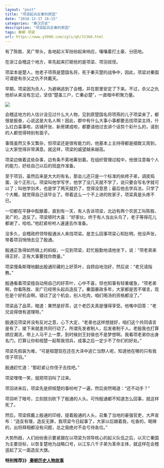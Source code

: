 ```yaml
---
layout: "post"
title: "项梁起兵反秦的原因"
date: "2018-12-17 16:15"
categories: "秦汉历史"
description: "项梁起兵反秦的原因"
tags: 秦朝 项梁
url: https://www.y5000.com/zgls/qh/31360.html
---
```






有了陈胜、吴广带头，各地起义军纷纷起来响应，嚷嚷着打土豪、分田地。

在浙江会稽这个地方，率先起来打砸抢的是项梁、项羽叔侄。

项梁本是楚人，他老子项燕是楚国名将，死于秦灭楚的战争中，因此，项梁对秦国可谓是有杀父之仇不共戴天。

早期，项梁因为杀人，为避祸逃到了会稽，并在那里安定了下来。不过，杀父之仇他却从来没有忘记，坚信“楚虽三户，亡秦必楚”，一直暗中积聚力量。

![](https://img.y5000.com/uploads/allimg/180710/8-1PG015111J94.jpg)

会稽这地方的人估计没见过什么大人物，见到原楚国名将项燕的儿子项梁来了，都很是振奋，心说这是大名人啊！因此，郡中有什么大事小事都要去找项梁主持，什么红白喜事啦，店铺开张、新房建成啦，都要请他过去讲个话剪个彩什么的，请到的人都觉得特别有面子。

事情虽然又多又繁杂，但项梁还是很有能力的，他基本上主持得都是细致又周到，让大家觉得非常满意。就这样，项梁的威望越来越高。

项梁边做着这些杂事，边有条不紊地筹划着。在组织管理过程中，他很注意每个人的能力，好给自己以后的班底作准备。

至于项羽，虽然后来是大大的有名，那会儿还只是一个标准的纨绔子弟，调皮捣蛋、没个正形儿。项梁叫他学写字，他学了没几天就不学了，说只要会写名字就可以了；叫他学剑术，也是学了两天就扔了，觉得没意思；最后他去学兵法，只学了个大概，就觉得自己该毕业了。带着这么一个不上进的败家子，项梁真是头疼不已。

一切都在平静中酝酿着，直到有一天，有人告诉项梁，北边有两个农民工叫陈胜、吴广的，造反了。项梁顿时大喜：“好家伙，终于有人当出头鸟了，老子等得花儿都谢了，哈哈。”他赶紧吩咐人速速去作准备。

没多久，会稽政府领导殷通派人来找项梁。是怎么回事项梁心知肚明，他没声张，带着项羽悄悄去见了殷通。

殷通正急得如热锅上的蚂蚁，一见到项梁，赶忙殷勤地请他坐下，说：“项老弟来得正好，正有大事要找你商量。”

项梁慢条斯理地翻出殷通珍藏的上好茶叶，自顾自地泡好，然后说：“老兄请指教。”

殷通看着项梁擅自动用自己的好茶叶，心中不喜，但也知事有轻重缓急，“项老弟啊，你看陈胜、吴广已经带头起兵造反了。秦国暴政多年，大家都是苦不堪言，现在是个好机会啊，错过了这个机会，别人吃肉，咱们喝汤的资格都没了。”

项梁品了品茶，暗道：果然是好茶，这个老匹夫真是懂得享受。他嘴中回答：“老兄说得很有道理呀。”

殷通见项梁并没有反对之意，心下大定，“老弟也这样想就好，咱们这个共同语言是有了，接下来就差共同行动了。所谓先发者制人，后发者制于人。老殷我也打算顺应潮流，带上人马干上一票，到时候封王封侯也不是梦想啊。我看项老弟你出身名门，打算让你和桓楚一起帮我领兵，成事之后一定少不了你们的好处。”

项梁先假装为难，“可是桓楚现在还在大泽中逃亡当野人呢，知道他在哪的只有我侄子项羽。”

殷通赶忙道：“那赶紧让你侄子去找吧。”

项梁嘿嘿一笑，就把项羽叫了过来。

项羽进来后，项梁先是把桓楚的事吩咐了一遍，然后突然喝道：“还不动手？”

项羽听了暗号，立刻拔剑砍下了殷通的人头。可怜殷通都不知道怎么回事，就这样死了。

然后，项梁佩戴上殷通的印绶，提着殷通的人头，召集了当地的豪强官吏，大声宣布：“造反有理，造反无罪，我项梁今日起事了，大家以后跟着我，吃香的，喝辣的，出将拜相都没有问题，总之我绝对不会亏待各位。”

大势所趋，人们纷纷表示要紧跟在以项梁为领导核心的起义队伍之后，以灭亡秦国为主要目标，以恢复楚地为战略口号，以江东八千子弟为革命主体，就这样在会稽竖起了又一面造反大旗。

**特别推荐》》[ 秦朝历史人物故事](https://www.y5000.com/zgls/qh/31428.html)**
